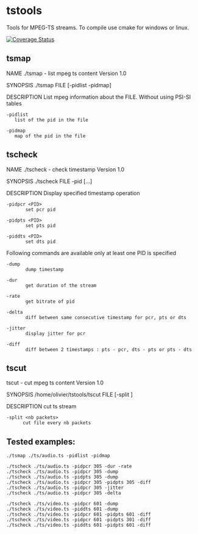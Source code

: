 # tstools
Tools for MPEG-TS streams.
To compile use cmake for windows or linux.

[![Coverage Status](https://coveralls.io/repos/github/OlivierLeBozec/tstools/badge.svg?branch=master)](https://coveralls.io/github/OlivierLeBozec/tstools?branch=master)

## tsmap
NAME
    ./tsmap - list mpeg ts content
    Version 1.0

SYNOPSIS
    ./tsmap FILE [-pidlist -pidmap]

DESCRIPTION
    List mpeg information about the FILE. Without using PSI-SI tables

    -pidlist
       list of the pid in the file

    -pidmap
       map of the pid in the file

## tscheck
NAME
    ./tscheck - check timestamp
    Version 1.0

SYNOPSIS
    ./tscheck FILE -pid <PID> [...]

DESCRIPTION
    Display specified timestamp operation

    -pidpcr <PID>
           set pcr pid

    -pidpts <PID>
           set pts pid

    -piddts <PID>
           set dts pid

Following commands are available only at least one PID is specified

    -dump
           dump timestamp

    -dur
           get duration of the stream

    -rate
           get bitrate of pid

    -delta
           diff between same consecutive timestamp for pcr, pts or dts

    -jitter
           display jitter for pcr

    -diff
           diff between 2 timestamps : pts - pcr, dts - pts or pts - dts

## tscut
   tscut - cut mpeg ts content
   Version 1.0

SYNOPSIS
   /home/olivier/tstools/tscut FILE [-split <nb packet>]

DESCRIPTION
   cut ts stream

    -split <nb packets>
          cut file every nb packets

## Tested examples:
    ./tsmap ./ts/audio.ts -pidlist -pidmap

    ./tscheck ./ts/audio.ts -pidpcr 305 -dur -rate
    ./tscheck ./ts/audio.ts -pidpcr 305 -dump
    ./tscheck ./ts/audio.ts -pidpts 305 -dump
    ./tscheck ./ts/audio.ts -pidpcr 305 -pidpts 305 -diff
    ./tscheck ./ts/audio.ts -pidpcr 305 -jitter
    ./tscheck ./ts/audio.ts -pidpcr 305 -delta

    ./tscheck ./ts/video.ts -pidpcr 601 -dump
    ./tscheck ./ts/video.ts -piddts 601 -dump
    ./tscheck ./ts/video.ts -pidpcr 601 -pidpts 601 -diff
    ./tscheck ./ts/video.ts -pidpcr 601 -pidpts 301 -diff
    ./tscheck ./ts/video.ts -piddts 601 -pidpts 601 -diff

